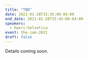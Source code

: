 ```yaml
---
title: "TBD"
date: 2021-01-28T15:35:00-04:00
end_date: 2021-01-28T15:45:00-04:00
speakers:
  - henri-helvetica
event: the-jam-2021
draft: false
---
```


Details coming soon.
